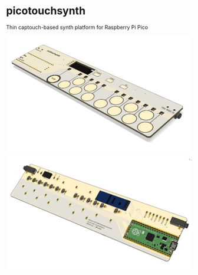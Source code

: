 # picotouchsynth

Thin captouch-based synth platform for Raspberry Pi Pico

<img width=600 src="./docs/cadshot1.jpg"/>
<img width=600 src="./docs/cadshot2.jpg"/>
